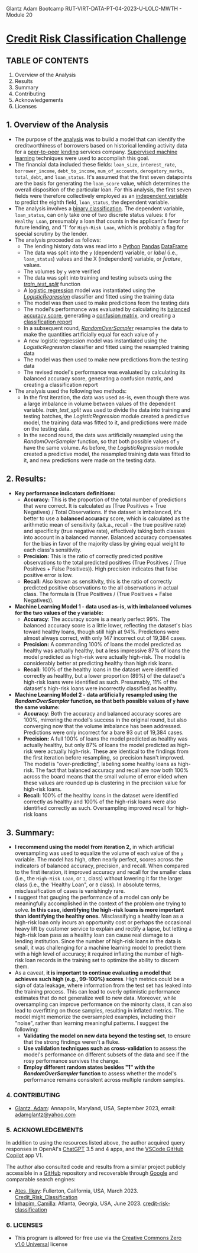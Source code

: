 Glantz Adam Bootcamp RUT-VIRT-DATA-PT-04-2023-U-LOLC-MWTH - Module 20

# [Credit Risk Classification Challenge](https://github.com/aglantzrbc/credit-risk-classification)

## TABLE OF CONTENTS

1. Overview of the Analysis
2. Results
3. Summary
4. Contributing
5. Acknowledgements
6. Licenses

## 1. Overview of the Analysis
* The purpose of the [analysis](https://bootcampspot.instructure.com/courses/3337/assignments/54015?module_item_id=961978) was to build a model that can identify the creditworthiness of borrowers based on historical lending activity data for a [peer-to-peer lending](https://www.investopedia.com/terms/p/peer-to-peer-lending.asp#:~:text=Peer%2Dto%2Dpeer%20(P2P)%20lending%20is%20a%20form,terms%20and%20enables%20the%20transactions.) services company. [Supervised machine learning](https://en.wikipedia.org/wiki/Supervised_learning) techniques were used to accomplish this goal.
* The financial data included these fields: `loan_size`, `interest_rate`,	`borrower_income`, `debt_to_income`,	`num_of_accounts`,	`derogatory_marks`, `total_debt`, and `loan_status`. It's assumed that the first seven datapoints are the basis for generating the `loan_score` value, which determines the overall disposition of the particular loan. For this analysis, the first seven fields were therefore collectively employed as an [independent variable](https://en.wikipedia.org/wiki/Dependent_and_independent_variables) to predict the eighth field, `loan_status`, the dependent variable.
* The analysis involves a [binary classification](https://en.wikipedia.org/wiki/Binary_classification). The dependent variable, `loan_status`, can only take one of two discrete status values: `0` for `Healthy Loan`, presumably a loan that counts in the applicant's favor for future lending, and '1' for `High-Risk Loan`, which is probably a flag for special scrutiny by the lender.
* The analysis proceeded as follows:
  -  The lending history data was read into a [Python](https://www.python.org/) [Pandas](https://pandas.pydata.org/) [DataFrame](https://www.w3schools.com/python/pandas/pandas_dataframes.asp)
  -  The data was split into the `y` (dependent) variable, or _label_ (i.e., `loan_status`) values and the X (independent) variable, or _feature_, values.
  -  The volumes by `y` were verified
  -  The data was split into training and testing subsets using the [_train_test_split_](https://scikit-learn.org/stable/modules/generated/sklearn.model_selection.train_test_split.html) function
  -  A [logistic regression](https://en.wikipedia.org/wiki/Logistic_regression) model was instantiated using the [_LogisticRegression_](https://scikit-learn.org/stable/modules/generated/sklearn.linear_model.LogisticRegression.html) classifier and fitted using the training data
  -  The model was then used to make predictions feom the testing data
  -  The model's performance was evaluated by calculating its [balanced accuracy score](https://scikit-learn.org/stable/modules/generated/sklearn.metrics.balanced_accuracy_score.html), generating a [confusion matrix](https://scikit-learn.org/stable/modules/generated/sklearn.metrics.confusion_matrix.html), and creating a [classification report](https://scikit-learn.org/stable/modules/generated/sklearn.metrics.classification_report.html)
  -  In a subsequent round, [_RandomOverSampler_](https://imbalanced-learn.org/stable/references/generated/imblearn.over_sampling.RandomOverSampler.html) resamples the data to make the quantities artificially equal for each value of `y`
  -  A new logistic regression model was instantiated using the _LogisticRegression_ classifier and fitted using the resampled training data
  -  The model was then used to make new predictions from the testing data
  -  The revised model's performance was evaluated by calculating its balanced accuracy score, generating a confusion matrix, and creating a classification report
* The analysis used the following two methods:
  -  In the first iteration, the data was used as-is, even though there was a large imbalance in volume between values of the dependent variable. _train_test_split_ was used to divide the data into training and testing batches, the _LogisticRegression_ module created a predictive model, the training data was fitted to it, and predictions were made on the testing data.
  -  In the second round, the data was artificially resampled using the _RandomOverSampler_ function, so that both possible values of `y` have the same volume. As before, the _LogisticRegression_ module created a predictive model, the resampled training data was fitted to it, and new predictions were made on the testing data.

## 2. Results:
* **Key performance indicators definitions:**
  - **Accuracy:** This is the proportion of the total number of predictions that were correct. It is calculated as (True Positives + True Negatives) / Total Observations. If the dataset is imbalanced, it's better to use a **balanced accuracy** score, which is calculated as the arithmetic mean of sensitivity (a.k.a., recall - the true positive rate) and specificity (true negative rate), effectively taking both classes into account in a balanced manner. Balanced accuracy compensates for the bias in favor of the majority class by giving equal weight to each class's sensitivity.
  - **Precision:** This is the ratio of correctly predicted positive observations to the total predicted positives (True Positives / (True Positives + False Positives)). High precision indicates that false positive error is low.
  - **Recall:** Also known as sensitivity, this is the ratio of correctly predicted positive observations to the all observations in actual class. The formula is (True Positives / (True Positives + False Negatives)).
* **Machine Learning Model 1 - data used as-is, with imbalanced volumes for the two values of the `y` variable:**
  - **Accuracy**: The accuracy score is a nearly perfect 99%. The balanced accuracy score is a little lower, reflecting the dataset's bias toward healthy loans, though still high at 94%. Predictions were almost always correct, with only 147 incorrect out of 19,384 cases.
  - **Precision:** A commanding 100% of loans the model predicted as healthy was actually healthy, but a less impressive 87% of loans the model predicted as high-risk were actually high-risk. The model is considerably better at predicting healthy than high risk loans.
  - **Recall:** 100% of the healthy loans in the dataset were identified correctly as healthy, but a lower proportion (89%) of the dataset's high-risk loans were identified as such. Presumably, 11% of the dataset's high-risk loans were incorrectly classified as healthy.
* **Machine Learning Model 2 - data artificially resampled using the _RandomOverSampler_ function, so that both possible values of `y` have the same volume:**
  - **Accuracy**: Both the accuracy and balanced accuracy scores are 100%, mirroring the model's success in the original round, but also converging now that the volume imbalance has been addressed. Predictions were only incorrect for a bare 93 out of 19,384 cases.
  - **Precision:** A full 100% of loans the model predicted as healthy was actually healthy, but only 87% of loans the model predicted as high-risk were actually high-risk. These are identical to the findings from the first iteration before resampling, so precision hasn't improved. The model is "over-predicting", labeling some healthy loans as high-risk. The fact that balanced accuracy and recall are now both 100% across the board means that the small volume of error elided when these values are rounded up is clustering in the precision value for high-risk loans.
  - **Recall:** 100% of the healthy loans in the dataset were identified correctly as healthy and 100% of the high-risk loans were also identified correctly as such. Oversampling improved recall for high-risk loans

## 3. Summary:
* **I recommend using the model from iteration 2,** in which artificial oversampling was used to equalize the volume of each value of the `y` variable. The model has high, often nearly perfect, scores across the indicators of balanced accuracy, precision, and recall. When compared to the first iteration, it improved accuracy and recall for the smaller class (i.e., the `High-Risk Loan`, or `1`, class) without lowering it for the larger class (i.e., the 'Healthy Loan", or `0` class). In absolute terms, misclassification of cases is vanishingly rare.
* I suggest that gauging the performance of a model can only be meaningfully accomplished in the context of the problem one trying to solve. **In this case, identifying the high-risk loans is more important than identifying the healthy ones.** Misclassifying a healthy loan as a high-risk loan only incurs an opportunity cost or perhaps the occasional heavy lift by customer service to explain and rectify a lapse, but letting a high-risk loan pass as a healthy loan can cause real damage to a lending institution. Since the number of high-risk loans in the data is small, it was challenging for a machine learning model to predict them with a high level of accuracy; it required inflating the number of high-risk loan records in the training set to optimize the ability to discern them.
* As a caveat, **it is important to continue evaluating a model that achieves such high (e.g., 99-100%) scores**. High metrics could be a sign of data leakage, where information from the test set has leaked into the training process. This can lead to overly optimistic performance estimates that do not generalize well to new data. Moreover, while oversampling can improve performance on the minority class, it can also lead to overfitting on those samples, resulting in inflated metrics. The model might memorize the oversampled examples, including their "noise", rather than learning meaningful patterns. I suggest the following:
  -  **Validating the model on new data beyond the testing set**, to ensure that the strong findings weren't a fluke.
  -  **Use validation techniques such as cross-validation** to assess the model's performance on different subsets of the data and see if the rosy performance survives the change.
  -  **Employ different random states besides "1" with the _RandomOverSampler_ function** to assess whether the model's performance remains consistent across multiple random samples.

### 4. CONTRIBUTING

- [Glantz, Adam](https://www.linkedin.com/in/adam-glantz/): Annapolis, Maryland, USA, September 2023, email: adamglantz@yahoo.com

### 5. ACKNOWLEDGEMENTS

In addition to using the resources listed above, the author acquired query responses in OpenAI's [ChatGPT](https://chat.openai.com/) 3.5 and 4 apps, and the [VSCode GitHub Copilot](https://github.com/features/copilot) app V1.

The author also consulted code and results from a similar project publicly accessible in a [GitHub](https://github.com/) repository and recoverable through [Google](https://www.google.com/) and comparable search engines:

- [Ates, Ilkay](https://www.linkedin.com/in/ilkay-ates/): Fullerton, California, USA, March 2023. [Credit_Risk_Classification](https://github.com/IlkayAtes11/Credit_Risk_Classification)
- [Inhapim, Camilla](https://www.linkedin.com/in/camillainhapim/): Atlanta, Georgia, USA, June 2023. [credit-risk-classification](https://github.com/cami5326/credit-risk-classification)

### 6. LICENSES

- This program is allowed for free use via the [Creative Commons Zero v1.0 Universal](https://creativecommons.org/publicdomain/zero/1.0/) license
